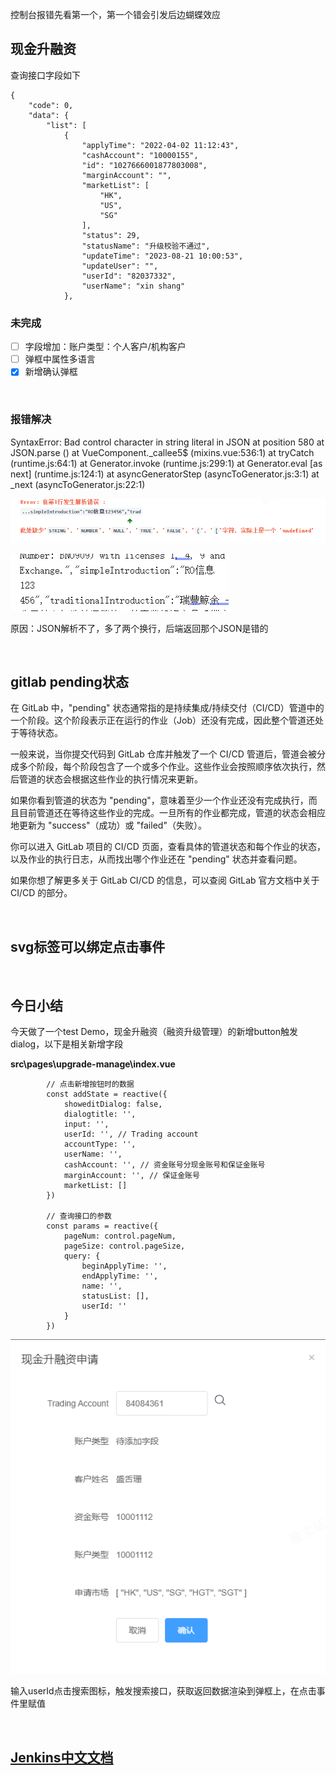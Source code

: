 控制台报错先看第一个，第一个错会引发后边蝴蝶效应

## 现金升融资

查询接口字段如下

    {
        "code": 0,
        "data": {
            "list": [
                {
                    "applyTime": "2022-04-02 11:12:43",
                    "cashAccount": "10000155",
                    "id": "1027666001877803008",
                    "marginAccount": "",
                    "marketList": [
                        "HK",
                        "US",
                        "SG"
                    ],
                    "status": 29,
                    "statusName": "升级校验不通过",
                    "updateTime": "2023-08-21 10:00:53",
                    "updateUser": "",
                    "userId": "82037332",
                    "userName": "xin shang"
                },

### 未完成

- [ ] 字段增加：账户类型：个人客户/机构客户
- [ ] 弹框中属性多语言
- [x] 新增确认弹框

​	

### 报错解决

SyntaxError: Bad control character in string literal in JSON at position 580
    at JSON.parse (<anonymous>)
    at VueComponent._callee5$ (mixins.vue:536:1)
    at tryCatch (runtime.js:64:1)
    at Generator.invoke (runtime.js:299:1)
    at Generator.eval [as next] (runtime.js:124:1)
    at asyncGeneratorStep (asyncToGenerator.js:3:1)
    at _next (asyncToGenerator.js:22:1)

![image-20230821113157917](8月21日.assets/image-20230821113157917.png)

![img](8月21日.assets/企业微信截图_16925868486522.png)

原因：JSON解析不了，多了两个换行，后端返回那个JSON是错的

​	

## gitlab pending状态

在 GitLab 中，"pending" 状态通常指的是持续集成/持续交付（CI/CD）管道中的一个阶段。这个阶段表示正在运行的作业（Job）还没有完成，因此整个管道还处于等待状态。

一般来说，当你提交代码到 GitLab 仓库并触发了一个 CI/CD 管道后，管道会被分成多个阶段，每个阶段包含了一个或多个作业。这些作业会按照顺序依次执行，然后管道的状态会根据这些作业的执行情况来更新。

如果你看到管道的状态为 "pending"，意味着至少一个作业还没有完成执行，而且目前管道还在等待这些作业的完成。一旦所有的作业都完成，管道的状态会相应地更新为 "success"（成功）或 "failed"（失败）。

你可以进入 GitLab 项目的 CI/CD 页面，查看具体的管道状态和每个作业的状态，以及作业的执行日志，从而找出哪个作业还在 "pending" 状态并查看问题。

如果你想了解更多关于 GitLab CI/CD 的信息，可以查阅 GitLab 官方文档中关于 CI/CD 的部分。

​	

## svg标签可以绑定点击事件

​	

## 今日小结

今天做了一个test Demo，现金升融资（融资升级管理）的新增button触发dialog，以下是相关新增字段

**src\pages\upgrade-manage\index.vue**

```vue
        // 点击新增按钮时的数据
        const addState = reactive({
            showeditDialog: false,
            dialogtitle: '',
            input: '',
            userId: '', // Trading account
            accountType: '',
            userName: '',
            cashAccount: '', // 资金账号分现金账号和保证金账号
            marginAccount: '', // 保证金账号
            marketList: []
        })

        // 查询接口的参数
        const params = reactive({
            pageNum: control.pageNum,
            pageSize: control.pageSize,
            query: {
                beginApplyTime: '',
                endApplyTime: '',
                name: '',
                statusList: [],
                userId: ''
            }
        })
```

![image-20230821161702037](8月21日.assets/image-20230821161702037.png)

输入userId点击搜索图标，触发搜索接口，获取返回数据渲染到弹框上，在点击事件里赋值

​	

## [Jenkins中文文档](https://www.w3cschool.cn/jenkins/)

